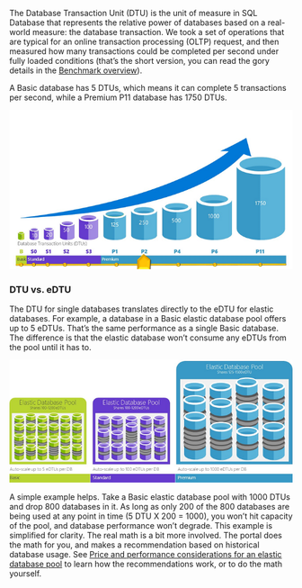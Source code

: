 The Database Transaction Unit (DTU) is the unit of measure in SQL Database that represents the relative power of databases based on a real-world measure: the database transaction. We took a set of operations that are typical for an online transaction processing (OLTP) request, and then measured how many transactions could be completed per second under fully loaded conditions (that’s the short version, you can read the gory details in the [Benchmark overview](../articles/sql-database/sql-database-benchmark-overview.md)). 

A Basic database has 5 DTUs, which means it can complete 5 transactions per second, while a Premium P11 database has 1750 DTUs. 

![Intro to SQL Database: Single database DTUs by tier and level.](./media/sql-database-understanding-dtus/single_db_dtus.png)

### DTU vs. eDTU

The DTU for single databases translates directly to the eDTU for elastic databases. For example, a database in a Basic elastic database pool offers up to 5 eDTUs. That’s the same performance as a single Basic database. The difference is that the elastic database won’t consume any eDTUs from the pool until it has to. 

![Intro to SQL Database: Elastic pools by tier.](./media/sql-database-understanding-dtus/sqldb_elastic_pools.png)

A simple example helps. Take a Basic elastic database pool with 1000 DTUs and drop 800 databases in it. As long as only 200 of the 800 databases are being used at any point in time (5 DTU X 200 = 1000), you won’t hit capacity of the pool, and database performance won’t degrade. This example is simplified for clarity. The real math is a bit more involved. The portal does the math for you, and makes a recommendation based on historical database usage. See [Price and performance considerations for an elastic database pool](../articles/sql-database/sql-database-elastic-pool-guidance.md) to learn how the recommendations work, or to do the math yourself. 

